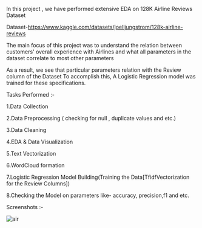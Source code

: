 In this project , we have performed extensive EDA on 128K Airline Reviews Dataset

Dataset-https://www.kaggle.com/datasets/joelljungstrom/128k-airline-reviews

The main focus of this project was to understand the relation between customers' overall experience with Airlines 
and what all parameters in the dataset correlate to most other parameters 

As a result, we see that particular parameters relation with the Review column of the Dataset
To accomplish this, A Logistic Regression model was trained for these specifications.



Tasks Performed :-

1.Data Collection

2.Data Preprocessing ( checking for null , duplicate values and etc.)

3.Data Cleaning 

4.EDA & Data Visualization

5.Text Vectorization

6.WordCloud formation

7.Logistic Regression Model Building(Training the Data[TfidfVectorization for the Review Columns])

8.Checking the Model on parameters like- accuracy, precision,f1 and etc.


Screenshots :- 

![air](https://github.com/sahaycodes/MindWave/assets/99585576/cf3f9357-8667-4f97-9e95-51d49505a44f)


